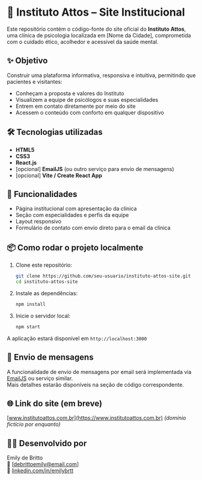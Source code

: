 # 🌿 Instituto Attos – Site Institucional

Este repositório contém o código-fonte do site oficial do **Instituto Attos**, uma clínica de psicologia localizada em [Nome da Cidade], comprometida com o cuidado ético, acolhedor e acessível da saúde mental.

## ✨ Objetivo

Construir uma plataforma informativa, responsiva e intuitiva, permitindo que pacientes e visitantes:

- Conheçam a proposta e valores do Instituto  
- Visualizem a equipe de psicólogos e suas especialidades  
- Entrem em contato diretamente por meio do site  
- Acessem o conteúdo com conforto em qualquer dispositivo  

## 🛠️ Tecnologias utilizadas

- **HTML5**  
- **CSS3**  
- **React.js**  
- [opcional] **EmailJS** (ou outro serviço para envio de mensagens)  
- [opcional] **Vite / Create React App**  

## 🚀 Funcionalidades

- Página institucional com apresentação da clínica  
- Seção com especialidades e perfis da equipe  
- Layout responsivo  
- Formulário de contato com envio direto para o email da clínica  

## 📦 Como rodar o projeto localmente

1. Clone este repositório:

    ```bash
    git clone https://github.com/seu-usuario/instituto-attos-site.git
    cd instituto-attos-site
    ```

2. Instale as dependências:

    ```bash
    npm install
    ```

3. Inicie o servidor local:

    ```bash
    npm start
    ```

A aplicação estará disponível em `http://localhost:3000`

## 💌 Envio de mensagens

A funcionalidade de envio de mensagens por email será implementada via [EmailJS](https://www.emailjs.com/) ou serviço similar.  
Mais detalhes estarão disponíveis na seção de código correspondente.

## 🌐 Link do site (em breve)

[www.institutoattos.com.br](https://www.institutoattos.com.br) *(domínio fictício por enquanto)*

## 👩‍💻 Desenvolvido por

Emily de Britto  
📧 [debrittoemily@email.com]  
🔗 [linkedin.com/in/emilybrtt](https://linkedin.com/in/emilybrtt)
